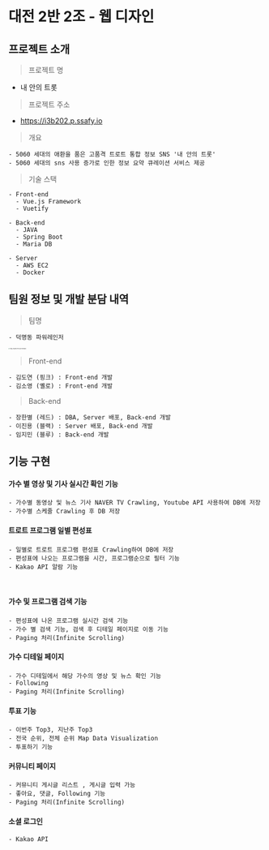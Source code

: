# 대전 2반 2조 - 웹 디자인

## 프로젝트 소개


> 프로젝트 명

- 내 안의 트롯

> 프로젝트 주소

- https://i3b202.p.ssafy.io

> 개요

    - 5060 세대의 애환을 품은 고품격 트로트 통합 정보 SNS '내 안의 트롯'
    - 5060 세대의 sns 사용 증가로 인한 정보 요약 큐레이션 서비스 제공  



> 기술 스택

    - Front-end
      - Vue.js Framework
      - Vuetify
    
    - Back-end
      - JAVA 
      - Spring Boot
      - Maria DB
    
    - Server
      - AWS EC2
      - Docker



## 팀원 정보 및 개발 분담 내역

> 팀명

    - 덕명동 파워레인저

<img src="./S(owo)Z/dmp.png" alt="덕명동 파워레인저의 힘을 보여ju겠다" style="zoom:15%;" />

> Front-end

    - 김도연 (핑크) : Front-end 개발
    - 김소영 (옐로) : Front-end 개발



>  Back-end

    - 장한별 (레드) : DBA, Server 배포, Back-end 개발
    - 이진용 (블랙) : Server 배포, Back-end 개발
    - 임지민 (블루) : Back-end 개발



## 기능 구현


#### 가수 별 영상 및 기사 실시간 확인 기능

    - 가수별 동영상 및 뉴스 기사 NAVER TV Crawling, Youtube API 사용하여 DB에 저장
    - 가수별 스케줄 Crawling 후 DB 저장 



#### 트로트 프로그램 일별 편성표

    - 일별로 트로트 프로그램 편성표 Crawling하여 DB에 저장
    - 편성표에 나오는 프로그램을 시간, 프로그램순으로 필터 기능
    - Kakao API 알람 기능


​      

#### 가수 및 프로그램 검색 기능

    - 편성표에 나온 프로그램 실시간 검색 기능
    - 가수 별 검색 기능, 검색 후 디테일 페이지로 이동 기능
    - Paging 처리(Infinite Scrolling)



#### 가수 디테일 페이지

    - 가수 디테일에서 해당 가수의 영상 및 뉴스 확인 기능
    - Following
    - Paging 처리(Infinite Scrolling)



#### 투표 기능

    - 이번주 Top3, 지난주 Top3
    - 전국 순위, 전체 순위 Map Data Visualization
    - 투표하기 기능



#### 커뮤니티 페이지

    - 커뮤니티 게시글 리스트 , 게시글 입력 가능
    - 좋아요, 댓글, Following 기능
    - Paging 처리(Infinite Scrolling)



#### 소셜 로그인

    - Kakao API

